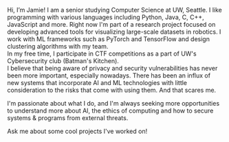 Hi, I’m Jamie! I am a senior studying Computer Science at UW, Seattle. I like programming with various languages including Python, Java, C, C++, JavaScript and more. Right now I'm part of a research project focused on developing advanced tools for visualizing large-scale datasets in robotics. I work with ML frameworks such as PyTorch and TensorFlow and design clustering algorithms with my team. <br>
In my free time, I participate in CTF competitions as a part of UW's Cybersecurity club (Batman's Kitchen).<br>
I believe that being aware of privacy and security vulnerabilities has never been more important, especially nowadays. There has been an influx of new systems that incorporate AI and ML technologies with little consideration to the risks that come with using them. And that scares me. <br>

I'm passionate about what I do, and I'm always seeking more opportunities to understand more about AI, the ethics of computing and how to secure systems & programs from external threats.<br>

Ask me about some cool projects I've worked on!<br>
